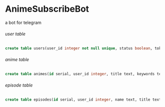 # AnimeSubscribeBot
a bot for telegram

###### user table
```sql
create table users(user_id integer not null unique, status boolean, token text);
```

###### anime table
```sql
create table animes(id serial, user_id integer, title text, keywords text, episode integer);
```

###### episode table
```sql
create table episodes(id serial, user_id integer, name text, title text , torrent text, magnet text);
```